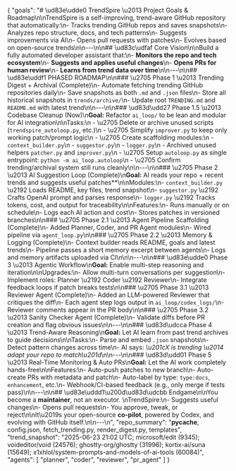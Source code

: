 {
  "goals": "# \ud83e\udde0 TrendSpire \u2013 Project Goals & Roadmap\n\nTrendSpire is a self-improving, trend-aware GitHub repository that automatically:\n- Tracks trending GitHub repos and saves snapshots\n- Analyzes repo structure, docs, and tech patterns\n- Suggests improvements via AI\n- Opens pull requests with patches\n- Evolves based on open-source trends\n\n---\n\n## \ud83c\udfaf Core Vision\n\nBuild a fully automated developer assistant that:\n- **Monitors the repo and tech ecosystem**\n- **Suggests and applies useful changes**\n- **Opens PRs for human review**\n- **Learns from trend data over time**\n\n---\n\n## \ud83e\uddf1 PHASED ROADMAP\n\n### \u2705 Phase 1 \u2013 Trending Digest + Archival (Complete)\n- Automate fetching trending GitHub repositories daily\n- Save snapshots as both `.md` and `.json` files\n- Store all historical snapshots in `trends/archive/`\n- Update root `TRENDING.md` and `README.md` with latest trend\n\n---\n\n### \ud83d\udd27 Phase 1.5 \u2013 Codebase Cleanup (Now)\n**Goal:** Refactor `ai_loop/` to be lean and modular for AI integration\n\nTasks:\n - \u2705 Delete or archive unused scripts (`trendspire_autoloop.py`, etc.)\n - \u2705 Simplify `improver.py` to keep only working patch/prompt logic\n - \u2705 Create scaffolding modules:\n  - `context_builder.py`\n  - `suggestor.py`\n - `logger.py`\n - Archived unused helpers `patcher.py` and `improver.py`\n - \u2705 Setup `autoloop.py` as single entrypoint: `python -m ai_loop.autoloop`\n - \u2705 Confirm trending/archival system still runs cleanly\n\n---\n\n### \u2705 Phase 2 \u2013 AI Suggestion Loop (Complete)\n**Goal:** AI reads your repo + recent trends and suggests useful patches**\n\nModules:\n- `context_builder.py` \u2192 Loads README, key files, trend snapshot\n- `suggestor.py` \u2192 Crafts OpenAI prompt and parses response\n- `logger.py` \u2192 Tracks tokens, cost, and output for traceability\n\nFeatures:\n- Runs manually or on schedule\n- Logs each AI action and cost\n- Stores patches in versioned branches\n\n### \u2705 Phase 2.1 \u2013 Agent Pipeline Scaffolding (Complete)\n- Added Planner, Coder, and PR Agent modules\n- Wired pipeline via `agent_loop.py`\n\n### \u2705 Phase 2.2 \u2013 Memory & Logging (Complete)\n- Context builder reads README, goals and latest trends\n- Pipeline passes a short memory excerpt between agents\n- Logs and memory artifacts uploaded via CI\n\n\n---\n\n### \ud83e\udde0 Phase 3 \u2013 Agentic Workflow\n**Goal:** Enable multi-step reasoning and iteration\n\nUpgrades:\n- Allow multi-turn conversations per suggestion\n- Implement roles: Planner \u2192 Coder \u2192 Reviewer\n- Integrate feedback loops if patch breaks tests\n\n### \u2705 Phase 3.1 \u2013 Reviewer Agent (Complete)\n- Added an LLM-powered Reviewer that critiques the diff\n- Each agent step logs output in `ai_loop/codex_logs/`\n- Reviewer comments appear in the PR body\n\n### \u2705 Phase 3.2 \u2013 Sanity Checker Agent (Complete)\n- Validate diffs before PR creation and flag obvious issues\n\n---\n\n### \ud83d\udcca Phase 4 \u2013 Trend-Aware Reasoning\n**Goal:** Let AI learn from past trend archives to guide decisions\n\nTasks:\n- Parse and embed `.json` snapshots\n- Detect pattern changes across time\n- AI says: _\u201cX is trending \u2014 adapt your repo to match\u201d_\n\n---\n\n### \ud83d\udd01 Phase 5 \u2013 Real-Time Monitoring & Auto PRs\n**Goal:** Let the AI work completely hands-free\n\nFeatures:\n- Auto-push patches to new branch\n- Auto-create PRs with metadata and patch\n- Auto-label by type: `type:docs`, `enhancement`, etc.\n- Webhook/CI-based feedback (e.g., only merge if tests pass)\n\n---\n\n## \ud83e\uddd1\u200d\ud83d\udcbb Endgame\n\nYou become a **maintainer**, not an executor.  \nTrendSpire:\n- Suggests useful changes\n- Opens pull requests\n- You approve, tweak, or reject\n\nIt\u2019s your open-source **co-pilot**, powered by Codex, and evolving with GitHub itself.\n\n---\n",
  "repo_summary": "__pycache__, config.json, fetch_trending.py, render_digest.py, templates",
  "trend_snapshot": "2025-06-23 21:02 UTC; microsoft/edit (9345); voideditor/void (24576); ghostty-org/ghostty (31996); kortix-ai/suna (15649); x1xhlol/system-prompts-and-models-of-ai-tools (60084)",
  "agents": [
    "planner",
    "coder",
    "reviewer",
    "pr_agent"
  ]
}